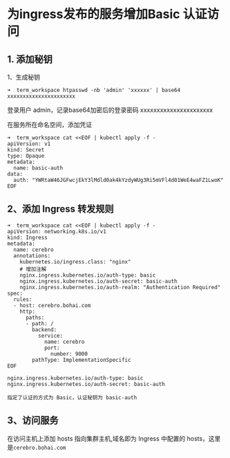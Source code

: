# 为ingress发布的服务增加Basic 认证访问

## 1. 添加秘钥

1、生成秘钥

```
➜  term_workspace htpasswd -nb 'admin' 'xxxxxx' | base64
xxxxxxxxxxxxxxxxxxxxxx
```

登录用户 admin，记录base64加密后的登录密码 xxxxxxxxxxxxxxxxxxxxxx 

在服务所在命名空间，添加凭证

```
➜  term_workspace cat <<EOF | kubectl apply -f -
apiVersion: v1
kind: Secret
type: Opaque
metadata:
  name: basic-auth
data:
  auth: "YWRtaW46JGFwcjEkY3lMdld0ak4kYzdyWUg3Ri5mVFl4d01WeE4waFZ1LwoK"
EOF
```

##  2、添加 Ingress 转发规则

```
➜  term_workspace cat <<EOF | kubectl apply -f -
apiVersion: networking.k8s.io/v1
kind: Ingress
metadata:
  name: cerebro
  annotations:
    kubernetes.io/ingress.class: "nginx"
    # 增加注解
    nginx.ingress.kubernetes.io/auth-type: basic
    nginx.ingress.kubernetes.io/auth-secret: basic-auth
    nginx.ingress.kubernetes.io/auth-realm: "Authentication Required"
spec:
  rules:
  - host: cerebro.bohai.com
    http:
      paths:
      - path: /
        backend:
          service:
            name: cerebro
            port:
              number: 9000
        pathType: ImplementationSpecific
EOF
```


```
nginx.ingress.kubernetes.io/auth-type: basic 
nginx.ingress.kubernetes.io/auth-secret: basic-auth 

指定了认证的方式为 Basic，认证秘钥为 basic-auth 
```

## 3、访问服务

在访问主机上添加 hosts 指向集群主机,域名即为 Ingress 中配置的 hosts，这里是`cerebro.bohai.com`



